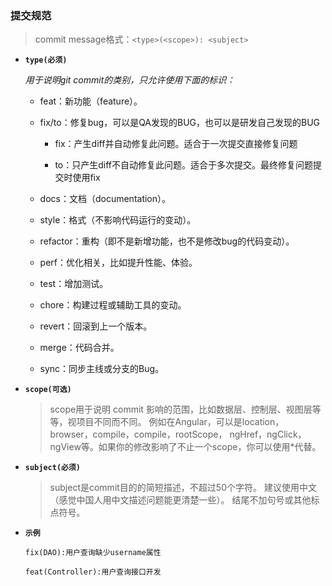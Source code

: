 ### 提交规范
> commit message格式：`<type>(<scope>): <subject>`

- **`type(必须)`**

  *用于说明git commit的类别，只允许使用下面的标识：*

  - feat：新功能（feature）。

  - fix/to：修复bug，可以是QA发现的BUG，也可以是研发自己发现的BUG

    - fix：产生diff并自动修复此问题。适合于一次提交直接修复问题

    - to：只产生diff不自动修复此问题。适合于多次提交。最终修复问题提交时使用fix
  
  - docs：文档（documentation）。
  
  - style：格式（不影响代码运行的变动）。
  
  - refactor：重构（即不是新增功能，也不是修改bug的代码变动）。
  
  - perf：优化相关，比如提升性能、体验。
  
  - test：增加测试。
  
  - chore：构建过程或辅助工具的变动。
  
  - revert：回滚到上一个版本。
  
  - merge：代码合并。
  
  - sync：同步主线或分支的Bug。

- **`scope(可选)`**

    > scope用于说明 commit 影响的范围，比如数据层、控制层、视图层等等，视项目不同而不同。
    > 例如在Angular，可以是location，browser，compile，compile，rootScope， ngHref，ngClick，ngView等。如果你的修改影响了不止一个scope，你可以使用*代替。

- **`subject(必须)`**

    > subject是commit目的的简短描述，不超过50个字符。
    > 建议使用中文（感觉中国人用中文描述问题能更清楚一些）。
    > 结尾不加句号或其他标点符号。

- **`示例`**

    `fix(DAO):用户查询缺少username属性 `

    `feat(Controller):用户查询接口开发`